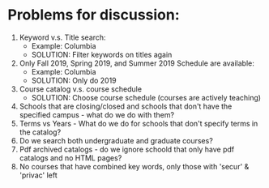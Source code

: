 # Problems for discussion:

1. Keyword v.s. Title search:
    - Example: Columbia
    - SOLUTION: Filter keywords on titles again
2. Only Fall 2019, Spring 2019, and Summer 2019 Schedule are available:
    - Example: Columbia
    - SOLUTION: Only do 2019
3. Course catalog v.s. course schedule
    - SOLUTION: Choose course schedule (courses are actively teaching)
4. Schools that are closing/closed and schools that don't have the specified campus - what do we do with them?
5. Terms vs Years - What do we do for schools that don't specify terms in the catalog?
6. Do we search both undergraduate and graduate courses?
7. Pdf archived catalogs - do we ignore schoold that only have pdf catalogs and no HTML pages?
8. No courses that have combined key words, only those with 'secur' & 'privac' left
